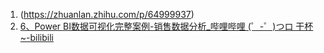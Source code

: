 1. (https://zhuanlan.zhihu.com/p/64999937)
2. [6、Power BI数据可视化完整案例-销售数据分析_哔哩哔哩 (゜-゜)つロ 干杯~-bilibili](https://www.bilibili.com/video/BV1Gi4y1A7oU)

